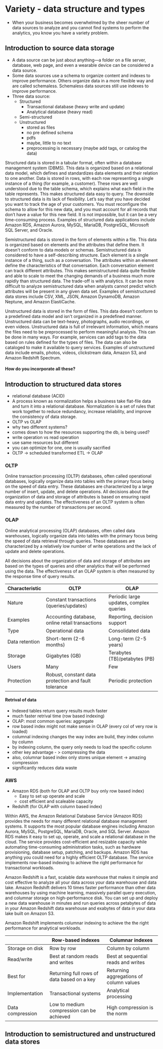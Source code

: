 # Variety - data structure and types

- When your business becomes overwhelmed by the sheer number of data sources to analyze and you cannot find systems to perform the analytics, you know you have a variety problem.

## Introduction to source data storage
- A data source can be just about anything—a folder on a file server, database, web page, and even a wearable device can be considered a data source.
- Some data sources use a schema to organize content and indexes to improve performance. Others organize data in a more flexible way and are called schemaless. Schemaless data sources still use indexes to improve performance. 
- Three data source:
  - Structured
    - Transactional database (heavy write and update)
    - Analytical database (heavy read) 
  - Semi-structured
  - Unstructured
    -  stored as files
    -  no pre defined schema
    -  pdfs
    -  maybe, little to no text
    -  preprocessing is necessary (maybe add tags, or catalog the data)

Structured data is stored in a tabular format, often within a database management system (DBMS). This data is organized based on a relational data model, which defines and standardizes data elements and their relation to one another. Data is stored in rows, with each row representing a single instance of a thing (for example, a customer). These rows are well understood due to the table schema, which explains what each field in the table represents. This makes structured data easy to query.
The downside to structured data is its lack of flexibility. Let’s say that you have decided you want to track the age of your customers. You must reconfigure the schema to allow for this new data, and you must account for all records that don’t have a value for this new field. It is not impossible, but it can be a very time-consuming process.
Examples of structured data applications include Amazon RDS, Amazon Aurora, MySQL, MariaDB, PostgreSQL, Microsoft SQL Server, and Oracle.

Semistructured data is stored in the form of elements within a file. This data is organized based on elements and the attributes that define them. It doesn't conform to data models or schemas. Semistructured data is considered to have a self-describing structure. Each element is a single instance of a thing, such as a conversation. The attributes within an element define the characteristics of that conversation. Each conversation element can track different attributes. This makes semistructured data quite flexible and able to scale to meet the changing demands of a business much more rapidly than structured data.
The trade-off is with analytics. It can be more difficult to analyze semistructured data when analysts cannot predict which attributes will be present in any given data set.
Examples of semistructured data stores include CSV, XML, JSON, Amazon DynamoDB, Amazon Neptune, and Amazon ElastiCache.

Unstructured data is stored in the form of files. This data doesn't conform to a predefined data model and isn't organized in a predefined manner. Unstructured data can be text-heavy, photographs, audio recordings, or even videos. Unstructured data is full of irrelevant information, which means the files need to be preprocessed to perform meaningful analysis. This can be done in many ways. For example, services can add tags to the data based on rules defined for the types of files. The data can also be cataloged to make it available to query services.
Examples of unstructured data include emails, photos, videos, clickstream data, Amazon S3, and Amazon Redshift Spectrum.


#### How do you incorporate all these?


## Introduction to structured data stores
- relational database (ACID)
- A process known as normalization helps a business take flat-file data and turn it into a relational database. Normalization is a set of rules that work together to reduce redundancy, increase reliability, and improve the consistency of data storage.
- OLTP vs OLAP
- why two different systems?
- comes down to how the resources supporting the db, is being used?
- write operation vs read operation
- use same resources but different 
- you can optimize for one, one is usually sacrified
- OLTP -> scheduled transformed ETL -> OLAP

### OLTP
Online transaction processing (OLTP) databases, often called operational databases, logically organize data into tables with the primary focus being on the speed of data entry. These databases are characterized by a large number of insert, update, and delete operations.
All decisions about the organization of data and storage of attributes is based on ensuring rapid data entry and updates. The effectiveness of an OLTP system is often measured by the number of transactions per second.

### OLAP
Online analytical processing (OLAP) databases, often called data warehouses, logically organize data into tables with the primary focus being the speed of data retrieval through queries. These databases are characterized by a relatively low number of write operations and the lack of update and delete operations.

All decisions about the organization of data and storage of attributes are based on the types of queries and other analytics that will be performed using the data. The effectiveness of an OLAP system is often measured by the response time of query results.


| Characteristic | OLTP                                                 | OLAP                                    |
| -------------- | ---------------------------------------------------- | --------------------------------------- |
| Nature         | Constant transactions (queries/updates)              | Periodic large updates, complex queries |
| Examples       | Accounting database, online retail transactions      | Reporting, decision support             |
| Type           | Operational data                                     | Consolidated data                       |
| Data retention | Short-term (2-6 months)                              | Long-term (2-5 years)                   |
| Storage        | Gigabytes (GB)                                       | Terabytes (TB)/petabytes (PB)           |
| Users          | Many                                                 | Few                                     |
| Protection     | Robust, constant data protection and fault tolerance | Periodic protection                     |

#### Retrival of data
- Indexed tables return query results much faster
- much faster retrival time (row based indexing)
- OLAP: most common queries: aggregate
- row based index might not make sense in OLAP (every col of very row is loaded)
- columnal indexing changes the way index are build, they index column by column
- by indexing column, the query only needs to load the specific column
- other key advantage - > compressing the data
- also, columnar based index only stores unique element -> amazing compression
- significantly reduces data waste

### AWS 
- Amazon RDS (both for OLAP and OLTP buy only row based index)
  - Easy to set up operate and scale
  - cost efficient and scaleable capacity
- Redshift (for OLAP with column based index)  

Within AWS, the Amazon Relational Database Service (Amazon RDS) provides the needs for many different relational database management systems. It supports the most popular database engines including Amazon Aurora, MySQL, PostgreSQL, MariaDB, Oracle, and SQL Server.
Amazon RDS makes it easy to set up, operate, and scale a relational database in the cloud. The service provides cost-efficient and resizable capacity while automating time-consuming administration tasks, such as hardware provisioning, database setup, patching, and backups.
Amazon RDS has anything you could need for a highly efficient OLTP database. The service implements row-based indexing to achieve the right performance for transactional workloads.

Amazon Redshift is a fast, scalable data warehouse that makes it simple and cost effective to analyze all your data across your data warehouse and data lake. Amazon Redshift delivers 10 times faster performance than other data warehouses by using machine learning, massively parallel query execution, and columnar storage on high-performance disk. You can set up and deploy a new data warehouse in minutes and run queries across petabytes of data in your Amazon Redshift data warehouse and exabytes of data in your data lake built on Amazon S3.

Amazon Redshift implements columnar indexing to achieve the the right performance for analytical workloads.


|                  | Row-based indexes                          | Columnar indexes                        |
| ---------------- | ------------------------------------------ | --------------------------------------- |
| Storage on disk  | Row by row                                 | Column by column                        |
| Read/write       | Best at random reads and writes            | Best at sequential reads and writes     |
| Best for         | Returning full rows of data based on a key | Returning aggregations of column values |
| Implementation   | Transactional systems                      | Analytical processing                   |
| Data compression | Low to medium compression can be achieved  | High compression is the norm            |

## Introduction to semistructured and unstructured data stores
